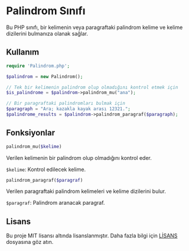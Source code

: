 # Palindrom Sınıfı

Bu PHP sınıfı, bir kelimenin veya paragraftaki palindrom kelime ve kelime dizilerini bulmanıza olanak sağlar.

## Kullanım

```php
require 'Palindrom.php';

$palindrom = new Palindrom();

// Tek bir kelimenin palindrom olup olmadığını kontrol etmek için
$is_palindrome = $palindrom->palindrom_mu("ana");

// Bir paragraftaki palindromları bulmak için
$paragraph = "Ara; kazakla kayak arası 12321.";
$palindrome_results = $palindrom->palindrom_paragraf($paragraph);
```

## Fonksiyonlar
```php
palindrom_mu($kelime)
```
Verilen kelimenin bir palindrom olup olmadığını kontrol eder.

```$kelime```: Kontrol edilecek kelime.
```php
palindrom_paragraf($paragraf)
````


Verilen paragraftaki palindrom kelimeleri ve kelime dizilerini bulur.


```$paragraf```: Palindrom aranacak paragraf.
## Lisans
Bu proje MIT lisansı altında lisanslanmıştır. Daha fazla bilgi için [LİSANS](LICENSE) dosyasına göz atın.